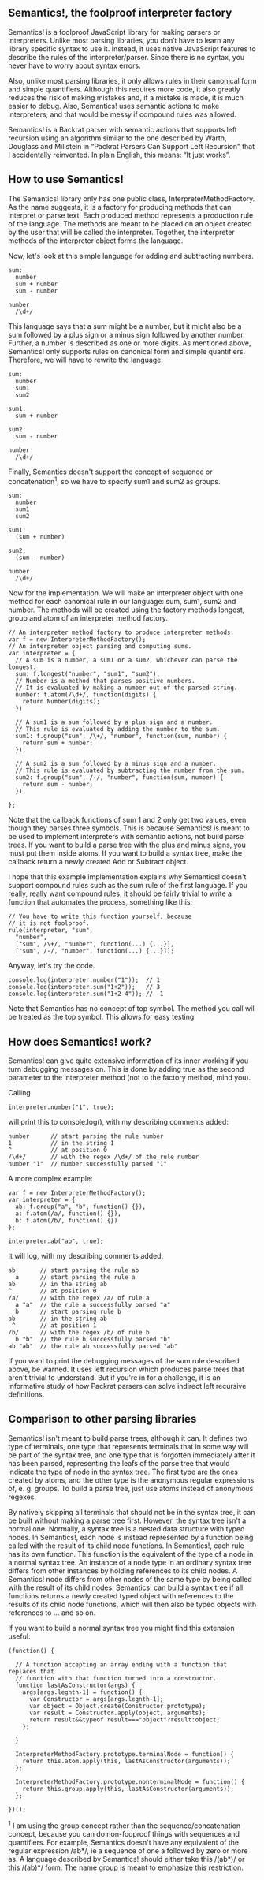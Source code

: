 ## Semantics!, the foolproof interpreter factory

Semantics! is a foolproof JavaScript library for making parsers or interpreters. Unlike most parsing libraries, you don’t have to learn any library specific syntax to use it. Instead, it uses native JavaScript features to describe the rules of the interpreter/parser. Since there is no syntax, you never have to worry about syntax errors.

Also, unlike most parsing libraries, it only allows rules in their canonical form and simple quantifiers. Although this requires more code, it also greatly reduces the risk of making mistakes and, if a mistake is made, it is much easier to debug. Also, Semantics! uses semantic actions to make interpreters, and that would be messy if compound rules was allowed.

Semantics! is a Backrat parser with semantic actions that supports left recursion using an algorithm similar to the one described by Warth, Douglass and Millstein in “Packrat Parsers Can Support Left Recursion” that I accidentally reinvented. In plain English, this means: “It just works”.

## How to use Semantics!

The Semantics! library only has one public class, InterpreterMethodFactory. As the name suggests, it is a factory for producing methods that can interpret or parse text. Each produced method represents a production rule of the language. The methods are meant to be placed on an object created by the user that will be called the interpreter. Together, the interpreter methods of the interpreter object forms the language.

Now, let's look at this simple language for adding and subtracting numbers.

    sum:
      number
      sum + number
      sum - number
    
    number
      /\d+/

This language says that a sum might be a number, but it might also be a sum followed by a plus sign or a minus sign followed by another number. Further, a number is described as one or more digits. As mentioned above, Semantics! only supports rules on canonical form and simple quantifiers. Therefore, we will have to rewrite the language. 

    sum:
      number
      sum1
      sum2
    
    sum1:
      sum + number
    
    sum2:
      sum - number

    number
      /\d+/

Finally, Semantics doesn't support the concept of sequence or concatenation<sup>1</sup>, so we have to specify sum1 and sum2 as groups. 

    sum:
      number
      sum1
      sum2
    
    sum1:
      (sum + number)
    
    sum2:
      (sum - number)

    number
      /\d+/

Now for the implementation. We will make an interpreter object with one method for each canonical rule in our language: sum, sum1, sum2 and number. The methods will be created using the factory methods longest, group and atom of an interpreter method factory. 

    // An interpreter method factory to produce interpreter methods.
    var f = new InterpreterMethodFactory();
    // An interpreter object parsing and computing sums.
    var interpreter = {
      // A sum is a number, a sum1 or a sum2, whichever can parse the longest.
      sum: f.longest("number", "sum1", "sum2"), 
      // Number is a method that parses positive numbers.
      // It is evaluated by making a number out of the parsed string.
      number: f.atom(/\d+/, function(digits) {
        return Number(digits);
      })
      
      // A sum1 is a sum followed by a plus sign and a number. 
      // This rule is evaluated by adding the number to the sum.
      sum1: f.group("sum", /\+/, "number", function(sum, number) {
        return sum + number;
      }),
      
      // A sum2 is a sum followed by a minus sign and a number. 
      // This rule is evaluated by subtracting the number from the sum.
      sum2: f.group("sum", /-/, "number", function(sum, number) {
        return sum - number;
      }),
      
    };

Note that the callback functions of sum 1 and 2 only get two values, even though they parses three symbols. This is because Semantics! is meant to be used to implement interpreters with semantic actions, not build parse trees. If you want to build a parse tree with the plus and minus signs, you must put them inside atoms. If you want to build a syntax tree, make the callback return a newly created Add or Subtract object.

I hope that this example implementation explains why Semantics! doesn't support compound rules such as the sum rule of the first language. If you really, really want compound rules, it should be fairly trivial to write a function that automates the process, something like this:

    // You have to write this function yourself, because
    // it is not foolproof.
    rule(interpreter, "sum", 
      "number", 
      ["sum", /\+/, "number", function(...) {...}], 
      ["sum", /-/, "number", function(...) {...}]);

Anyway, let's try the code. 

    console.log(interpreter.number("1"));  // 1
    console.log(interpreter.sum("1+2"));   // 3
    console.log(interpreter.sum("1+2-4")); // -1

Note that Semantics has no concept of top symbol. The method you call will be treated as the top symbol. This allows for easy testing. 

## How does Semantics! work?

Semantics! can give quite extensive information of its inner working if you turn debugging messages on. This is done by adding true as the second parameter to the interpreter method (not to the factory method, mind you).

Calling

    interpreter.number("1", true);

will print this to console.log(), with my describing comments added:

    number      // start parsing the rule number
    1           // in the string 1
    ^           // at position 0
    /\d+/       // with the regex /\d+/ of the rule number
    number "1"  // number successfully parsed "1"

A more complex example:

    var f = new InterpreterMethodFactory();
    var interpreter = {
      ab: f.group("a", "b", function() {}),
      a: f.atom(/a/, function() {}),
      b: f.atom(/b/, function() {})
    };
    
    interpreter.ab("ab", true);

It will log, with my describing comments added.

    ab       // start parsing the rule ab
      a      // start parsing the rule a
    ab       // in the string ab
    ^        // at position 0
    /a/      // with the regex /a/ of rule a
      a "a"  // the rule a successfully parsed "a"
      b      // start parsing rule b
    ab       // in the string ab
     ^       // at position 1
    /b/      // with the regex /b/ of rule b
      b "b"  // the rule b successfully parsed "b"
    ab "ab"  // the rule ab successfully parsed "ab"

If you want to print the debugging messages of the sum rule described above, be warned. It uses left recursion which produces parse trees that aren't trivial to understand. But if you're in for a challenge, it is an informative study of how Packrat parsers can solve indirect left recursive definitions. 

## Comparison to other parsing libraries

Semantics! isn't meant to build parse trees, although it can. It defines two type of terminals, one type that represents terminals that in some way will be part of the syntax tree, and one type that is forgotten immediately after it has been parsed, representing the leafs of the parse tree that would indicate the type of node in the syntax tree. The first type are the ones created by atoms, and the other type is the anonymous regular expressions of, e. g. groups. To build a parse tree, just use atoms instead of anonymous regexes.

By natively skipping all terminals that should not be in the syntax tree, it can be built without making a parse tree first. However, the syntax tree isn't a normal one. Normally, a syntax tree is a nested data structure with  typed nodes. In Semantics!, each node is instead represented by a function being called with the result of its child node functions. In Semantics!, each rule has its own function. This function is the equivalent of the type of a node in a normal syntax tree. An instance of a node type in an ordinary syntax tree differs from other instances by holding references to its child nodes. A Semantics! node differs from other nodes of the same type by being called with the result of its child nodes. Semantics! can build a syntax tree if all functions returns a newly created typed object with references to the results of its child node functions, which will then also be typed objects with references to … and so on. 

If you want to build a normal syntax tree you might find this extension useful: 
    
    (function() {
      
      // A function accepting an array ending with a function that replaces that 
      // function with that function turned into a constructor.
      function lastAsConstructor(args) {
        args[args.legnth-1] = function() {
          var Constructor = args[args.legnth-1];
          var object = Object.create(Constructor.prototype);
          var result = Constructor.apply(object, arguments);
          return result&&typeof result==="object"?result:object;
        };
        
      }
      
      InterpreterMethodFactory.prototype.terminalNode = function() {
        return this.atom.apply(this, lastAsConstructor(arguments));
      };
      
      InterpreterMethodFactory.prototype.nonterminalNode = function() {
        return this.group.apply(this, lastAsConstructor(arguments)); 
      };
      
    })();
    

<sup>1</sup> I am using the group concept rather than the sequence/concatenation concept, because you can do non-fooproof things with sequences and quantifiers. For example, Semantics doesn't have any equivalent of the regular expression /ab*/, ie a sequence of one a followed by zero or more as. A language described by Semantics! should either take this /(ab*)/ or this /(ab)*/ form. The name group is meant to emphasize this restriction.
